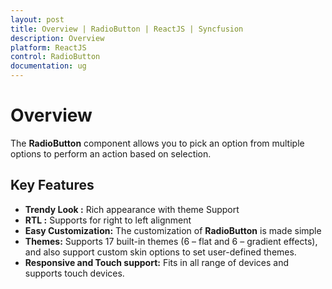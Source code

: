 ```yaml
---
layout: post
title: Overview | RadioButton | ReactJS | Syncfusion
description: Overview
platform: ReactJS
control: RadioButton
documentation: ug
---
```


# Overview

The **RadioButton** component allows you to pick an option from multiple options to perform an action based on selection.  

## Key Features

* **Trendy Look :** Rich appearance with theme Support
* **RTL :** Supports for right to left alignment
* **Easy Customization:** The customization of **RadioButton**  is made simple
* **Themes:** Supports 17 built-in themes (6 – flat and 6 – gradient effects), and also support custom skin options to set user-defined themes.
* **Responsive and Touch support:** Fits in all range of devices and supports touch devices. 



